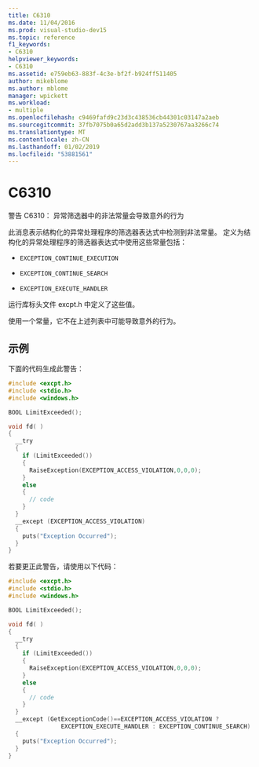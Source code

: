```yaml
---
title: C6310
ms.date: 11/04/2016
ms.prod: visual-studio-dev15
ms.topic: reference
f1_keywords:
- C6310
helpviewer_keywords:
- C6310
ms.assetid: e759eb63-883f-4c3e-bf2f-b924ff511405
author: mikeblome
ms.author: mblome
manager: wpickett
ms.workload:
- multiple
ms.openlocfilehash: c9469fafd9c23d3c438536cb44301c03147a2aeb
ms.sourcegitcommit: 37fb7075b0a65d2add3b137a5230767aa3266c74
ms.translationtype: MT
ms.contentlocale: zh-CN
ms.lasthandoff: 01/02/2019
ms.locfileid: "53881561"
---
```

# <a name="c6310"></a>C6310
警告 C6310： 异常筛选器中的非法常量会导致意外的行为

此消息表示结构化的异常处理程序的筛选器表达式中检测到非法常量。 定义为结构化的异常处理程序的筛选器表达式中使用这些常量包括：

- `EXCEPTION_CONTINUE_EXECUTION`

- `EXCEPTION_CONTINUE_SEARCH`

- `EXCEPTION_EXECUTE_HANDLER`

运行库标头文件 excpt.h 中定义了这些值。

使用一个常量，它不在上述列表中可能导致意外的行为。

## <a name="example"></a>示例

下面的代码生成此警告：

```cpp
#include <excpt.h>
#include <stdio.h>
#include <windows.h>

BOOL LimitExceeded();

void fd( )
{
  __try
  {
    if (LimitExceeded())
    {
      RaiseException(EXCEPTION_ACCESS_VIOLATION,0,0,0);
    }
    else
    {
      // code
    }
  }
  __except (EXCEPTION_ACCESS_VIOLATION)
  {
    puts("Exception Occurred");
  }
}
```

若要更正此警告，请使用以下代码：

```cpp
#include <excpt.h>
#include <stdio.h>
#include <windows.h>

BOOL LimitExceeded();

void fd( )
{
  __try
  {
    if (LimitExceeded())
    {
      RaiseException(EXCEPTION_ACCESS_VIOLATION,0,0,0);
    }
    else
    {
      // code
    }
  }
  __except (GetExceptionCode()==EXCEPTION_ACCESS_VIOLATION ?
               EXCEPTION_EXECUTE_HANDLER : EXCEPTION_CONTINUE_SEARCH)
  {
    puts("Exception Occurred");
  }
}
```